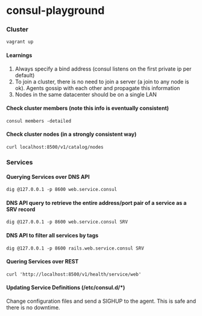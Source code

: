 # consul-playground

### Cluster

	vagrant up

#### Learnings

1. Always specify a bind address (consul listens on the first private ip per default)
2. To join a cluster, there is no need to join a server (a join to any node is ok). Agents gossip with each other and propagate this information
3. Nodes in the same datacenter should be on a single LAN

#### Check cluster members (note this info is eventually consistent)
	consul members -detailed

#### Check cluster nodes (in a strongly consistent way)
	curl localhost:8500/v1/catalog/nodes

### Services

#### Querying Services over DNS API
	dig @127.0.0.1 -p 8600 web.service.consul

#### DNS API query to retrieve the entire address/port pair of a service as a SRV record
	dig @127.0.0.1 -p 8600 web.service.consul SRV

#### DNS API to filter all services by tags
	dig @127.0.0.1 -p 8600 rails.web.service.consul SRV

#### Quering Services over REST
	curl 'http://localhost:8500/v1/health/service/web'

#### Updating Service Definitions (/etc/consul.d/*)
Change configuration files and send a SIGHUP to the agent. This is safe and there is no downtime. 
	
